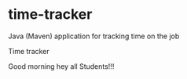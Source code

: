 # time-tracker
Java (Maven) application for tracking time on the job

Time tracker

Good morning hey all Students!!!
